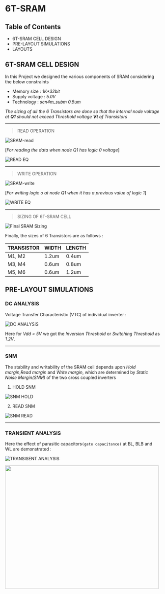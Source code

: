 # 6T-SRAM

## Table of Contents
* 6T-SRAM CELL DESIGN
* PRE-LAYOUT SIMULATIONS
* LAYOUTS

## 6T-SRAM CELL DESIGN
In this Project we designed the various components of SRAM considering the below
constraints
* Memory size    : *1K\*32bit*
* Supply voltage : *5.0V*
* Technology     : *scn4m_subm 0.5um*

*The sizing of all the 6 Transistors are done so that the internal node voltage at **Q1** should not exceed Threshold voltage **Vt** of Transistors*

---
> READ OPERATION

![SRAM-read](https://github.com/SWADESH-KUMAR-NATH/6T-SRAM/blob/main/schematics/SRAM_READ.JPG)

[*For reading the data when node Q1 has logic 0 voltage*]

![READ EQ](https://github.com/SWADESH-KUMAR-NATH/6T-SRAM/blob/main/schematics/read_eq.PNG)

---
> WRITE OPERATION

![SRAM-write](https://github.com/SWADESH-KUMAR-NATH/6T-SRAM/blob/main/schematics/SRAM_WRITE.JPG)

[*For writing logic o at node Q1 when it has a previous value of logic 1*]

![WRITE EQ](https://github.com/SWADESH-KUMAR-NATH/6T-SRAM/blob/main/schematics/write_eq.PNG)

---
> SIZING OF 6T-SRAM CELL

![Final SRAM Sizing](https://github.com/SWADESH-KUMAR-NATH/6T-SRAM/blob/main/schematics/6T-SRAM_CELL.JPG)

Finally, the sizes of 6 Transistors are as follows :

| TRANSISTOR | WIDTH | LENGTH |
| --- | --- | --- |
| M1, M2 | 1.2um | 0.4um |
| M3, M4 | 0.6um | 0.8um |
| M5, M6 | 0.6um | 1.2um |

## PRE-LAYOUT SIMULATIONS

### DC ANALYSIS

Voltage Transfer Characteristic (VTC) of individual inverter :

![DC ANALYSIS](https://github.com/SWADESH-KUMAR-NATH/6T-SRAM/blob/main/simulations/sram_dc.PNG)

Here for *Vdd = 5V* we got the *Inversion Threshold* or *Switching Threshold* as *1.2V*.

---
### SNM

The stability and writability of the SRAM cell depends upon *Hold margin*,*Read margin* and *Write margin*, which are determined by *Static Noise Margin(SNM)* of the two cross coupled inverters

1. HOLD SNM

![SNM HOLD](https://github.com/SWADESH-KUMAR-NATH/6T-SRAM/blob/main/simulations/sram_hold.PNG)

2. READ SNM

![SNM READ](https://github.com/SWADESH-KUMAR-NATH/6T-SRAM/blob/main/simulations/sram_read.PNG)

---
### TRANSIENT ANALYSIS
Here the effect of parasitic capacitors`(gate capacitance)` at BL, BLB and WL are demonstrated :

![TRANSISENT ANALYSIS](https://github.com/SWADESH-KUMAR-NATH/6T-SRAM/blob/main/simulations/sram_trans1.PNG)

<img src="https://github.com/SWADESH-KUMAR-NATH/6T-SRAM/blob/main/simulations/sram_trans1.PNG" 
     width="500" 
     height="400" />


